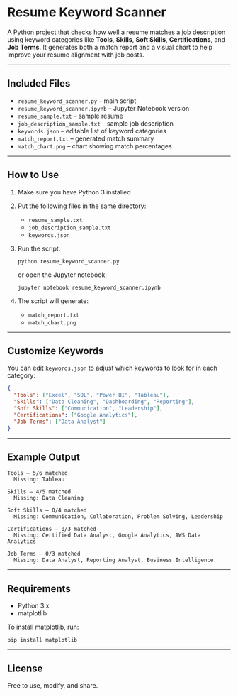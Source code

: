 # Resume Keyword Scanner

A Python project that checks how well a resume matches a job description using keyword categories like **Tools**, **Skills**, **Soft Skills**, **Certifications**, and **Job Terms**. It generates both a match report and a visual chart to help improve your resume alignment with job posts.

---

## Included Files

* `resume_keyword_scanner.py` – main script
* `resume_keyword_scanner.ipynb` – Jupyter Notebook version
* `resume_sample.txt` – sample resume
* `job_description_sample.txt` – sample job description
* `keywords.json` – editable list of keyword categories
* `match_report.txt` – generated match summary
* `match_chart.png` – chart showing match percentages

---

## How to Use

1. Make sure you have Python 3 installed
2. Put the following files in the same directory:

   * `resume_sample.txt`
   * `job_description_sample.txt`
   * `keywords.json`
3. Run the script:

   ```
   python resume_keyword_scanner.py
   ```

   or open the Jupyter notebook:

   ```
   jupyter notebook resume_keyword_scanner.ipynb
   ```
4. The script will generate:

   * `match_report.txt`
   * `match_chart.png`

---

## Customize Keywords

You can edit `keywords.json` to adjust which keywords to look for in each category:

```json
{
  "Tools": ["Excel", "SQL", "Power BI", "Tableau"],
  "Skills": ["Data Cleaning", "Dashboarding", "Reporting"],
  "Soft Skills": ["Communication", "Leadership"],
  "Certifications": ["Google Analytics"],
  "Job Terms": ["Data Analyst"]
}
```

---

## Example Output

```
Tools — 5/6 matched
  Missing: Tableau

Skills — 4/5 matched
  Missing: Data Cleaning

Soft Skills — 0/4 matched
  Missing: Communication, Collaboration, Problem Solving, Leadership

Certifications — 0/3 matched
  Missing: Certified Data Analyst, Google Analytics, AWS Data Analytics

Job Terms — 0/3 matched
  Missing: Data Analyst, Reporting Analyst, Business Intelligence
```

---

## Requirements

* Python 3.x
* matplotlib

To install matplotlib, run:

```
pip install matplotlib
```

---

## License

Free to use, modify, and share.


